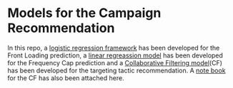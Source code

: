 # Models for the Campaign Recommendation

In this repo, a [logistic regression framework](https://github.com/Mithun400/Campaign_Recommendation/blob/main/fl_model.py) has been developed for the Front Loading prediction, a [linear regreassion model](https://github.com/Mithun400/Campaign_Recommendation/blob/main/fc_model.py) has been developed for the Frequency Cap prediction and a [Collaborative Filtering model](https://github.com/Mithun400/Campaign_Recommendation/blob/main/cf_model.py)(CF) has been developed for the targeting tactic recommendation. A [note book](https://github.com/Mithun400/Campaign_Recommendation/blob/main/targeting_tactic_KT_BT.ipynb) for the CF has also been attached here.


